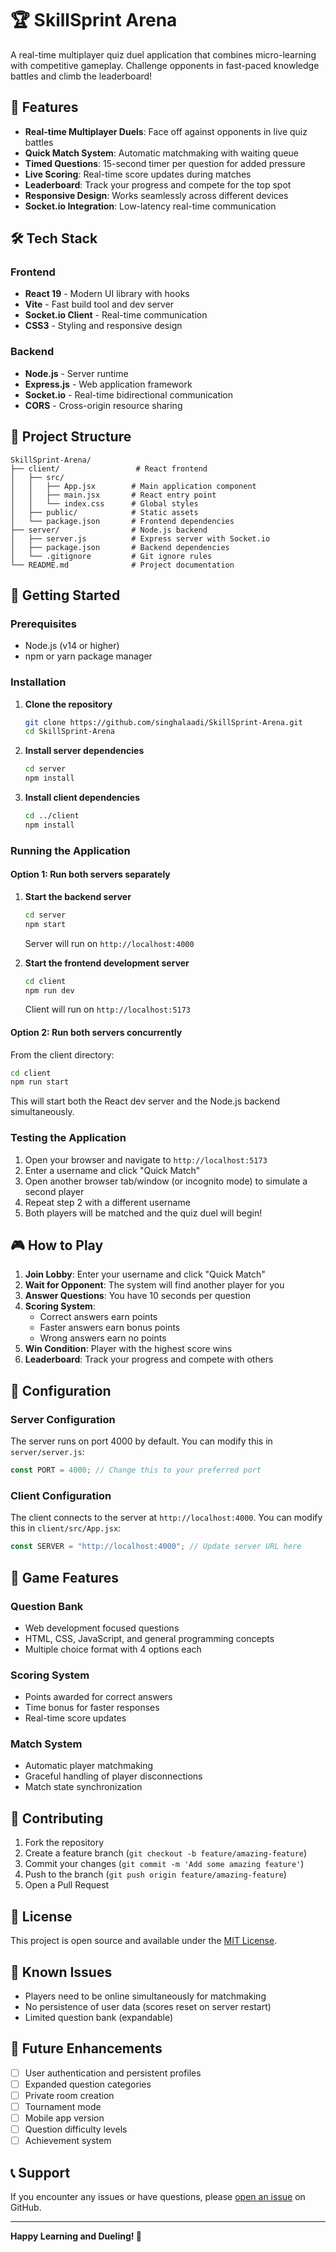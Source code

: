 # 🏆 SkillSprint Arena

A real-time multiplayer quiz duel application that combines micro-learning with competitive gameplay. Challenge opponents in fast-paced knowledge battles and climb the leaderboard!

## 🚀 Features

- **Real-time Multiplayer Duels**: Face off against opponents in live quiz battles
- **Quick Match System**: Automatic matchmaking with waiting queue
- **Timed Questions**: 15-second timer per question for added pressure
- **Live Scoring**: Real-time score updates during matches
- **Leaderboard**: Track your progress and compete for the top spot
- **Responsive Design**: Works seamlessly across different devices
- **Socket.io Integration**: Low-latency real-time communication

## 🛠️ Tech Stack

### Frontend
- **React 19** - Modern UI library with hooks
- **Vite** - Fast build tool and dev server
- **Socket.io Client** - Real-time communication
- **CSS3** - Styling and responsive design

### Backend
- **Node.js** - Server runtime
- **Express.js** - Web application framework
- **Socket.io** - Real-time bidirectional communication
- **CORS** - Cross-origin resource sharing

## 📁 Project Structure

```
SkillSprint-Arena/
├── client/                 # React frontend
│   ├── src/
│   │   ├── App.jsx        # Main application component
│   │   ├── main.jsx       # React entry point
│   │   └── index.css      # Global styles
│   ├── public/            # Static assets
│   └── package.json       # Frontend dependencies
├── server/                # Node.js backend
│   ├── server.js          # Express server with Socket.io
│   ├── package.json       # Backend dependencies
│   └── .gitignore         # Git ignore rules
└── README.md              # Project documentation
```

## 🚦 Getting Started

### Prerequisites

- Node.js (v14 or higher)
- npm or yarn package manager

### Installation

1. **Clone the repository**
   ```bash
   git clone https://github.com/singhalaadi/SkillSprint-Arena.git
   cd SkillSprint-Arena
   ```

2. **Install server dependencies**
   ```bash
   cd server
   npm install
   ```

3. **Install client dependencies**
   ```bash
   cd ../client
   npm install
   ```

### Running the Application

#### Option 1: Run both servers separately

1. **Start the backend server**
   ```bash
   cd server
   npm start
   ```
   Server will run on `http://localhost:4000`

2. **Start the frontend development server**
   ```bash
   cd client
   npm run dev
   ```
   Client will run on `http://localhost:5173`

#### Option 2: Run both servers concurrently

From the client directory:
```bash
cd client
npm run start
```

This will start both the React dev server and the Node.js backend simultaneously.

### Testing the Application

1. Open your browser and navigate to `http://localhost:5173`
2. Enter a username and click "Quick Match"
3. Open another browser tab/window (or incognito mode) to simulate a second player
4. Repeat step 2 with a different username
5. Both players will be matched and the quiz duel will begin!

## 🎮 How to Play

1. **Join Lobby**: Enter your username and click "Quick Match"
2. **Wait for Opponent**: The system will find another player for you
3. **Answer Questions**: You have 10 seconds per question
4. **Scoring System**: 
   - Correct answers earn points
   - Faster answers earn bonus points
   - Wrong answers earn no points
5. **Win Condition**: Player with the highest score wins
6. **Leaderboard**: Track your progress and compete with others

## 🔧 Configuration

### Server Configuration

The server runs on port 4000 by default. You can modify this in `server/server.js`:

```javascript
const PORT = 4000; // Change this to your preferred port
```

### Client Configuration

The client connects to the server at `http://localhost:4000`. You can modify this in `client/src/App.jsx`:

```javascript
const SERVER = "http://localhost:4000"; // Update server URL here
```

## 🎯 Game Features

### Question Bank
- Web development focused questions
- HTML, CSS, JavaScript, and general programming concepts
- Multiple choice format with 4 options each

### Scoring System
- Points awarded for correct answers
- Time bonus for faster responses
- Real-time score updates

### Match System
- Automatic player matchmaking
- Graceful handling of player disconnections
- Match state synchronization

## 🤝 Contributing

1. Fork the repository
2. Create a feature branch (`git checkout -b feature/amazing-feature`)
3. Commit your changes (`git commit -m 'Add some amazing feature'`)
4. Push to the branch (`git push origin feature/amazing-feature`)
5. Open a Pull Request

## 📝 License

This project is open source and available under the [MIT License](LICENSE).

## 🐛 Known Issues

- Players need to be online simultaneously for matchmaking
- No persistence of user data (scores reset on server restart)
- Limited question bank (expandable)

## 🚀 Future Enhancements

- [ ] User authentication and persistent profiles
- [ ] Expanded question categories
- [ ] Private room creation
- [ ] Tournament mode
- [ ] Mobile app version
- [ ] Question difficulty levels
- [ ] Achievement system

## 📞 Support

If you encounter any issues or have questions, please [open an issue](https://github.com/singhalaadi/SkillSprint-Arena/issues) on GitHub.

---

**Happy Learning and Dueling! 🎯**